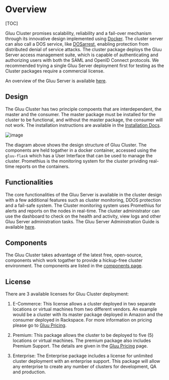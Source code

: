 # Overview

[TOC]

Gluu Cluster promises scalability, reliability and a fail-over mechanism through its innovative design implemented using [Docker](https://www.docker.com/). The cluster server can also call a DOS service, like [DOSarrest](http://www.dosarrest.com/), enabling protection from distributed denial of service attacks.
The cluster package deploys the Gluu Server access management suite, which is capable of authenticating and authorizing users with both the SAML and OpenID Connect protocols. We recommended trying a single Gluu Server deployment first for testing as the Cluster packages require a commercial license. 

An overview of the Gluu Server is available [here](http://www.gluu.org/docs/admin-guide/getting-started/).

## Design

The Gluu Cluster has two principle compoents that are interdependent, the master and the consumer.
The master package must be installed for the cluster to be functional, and without the master package, the consumer will not work.
The installation instructions are available in the [Installation Docs](../getting-started/).

![image](https://raw.githubusercontent.com/GluuFederation/docs-cluster/master/sources/img/gluu-cluster-overview.png)

The diagram above shows the design structure of Gluu Cluster. The components are held togather in a docker container, accessed using the `gluu-flask` which has a User Interface that can be used to manage the cluster. Promethius is the monitoring system for the cluster prividing real-time reports on the containers. 

## Functionalities

The core functionalities of the Gluu Server is available in the cluster design with a few additional features such as cluster monitoring, DDOS protection and a fail-safe system.
The Cluster monitoring system uses Promethius for alerts and reports on the nodes in real-time.
The cluster administrator can use the dashboard to check on the health and activity, view logs and other Gluu Server administration tasks. The Gluu Server Administration Guide is available [here](http://www.gluu.org/docs/admin-guide/introduction/).

## Components

The Gluu Cluster takes advantage of the latest free, open-source, components which work togather to provide a hickup-free cluster environment.
The components are listed in the [components page](../components/#components).

## License
There are 3 available licenses for Gluu Cluster deployment:

1. E-Commerce: This license allows a cluster deployed in two separate locations or virtual machines from two different vendors. An example would be a cluster with its master package deployed in Amazon and the consumer deployed in Rackspace. For more information on pricing please go to [Gluu Pricing](http://www.gluu.org/gluu-server/pricing/).

2. Premium: This package allows the cluster to be deployed to five (5) locations or virtual machines. The premium package also includes Premium Support. The details are given in the [Gluu Pricing](http://www.gluu.org/gluu-server/pricing/) page.

3. Enterprise: The Enterprise package includes a license for unlimited cluster deployment with an enterprise support. This package will allow any enterprise to create any number of clusters for development, QA and production.
